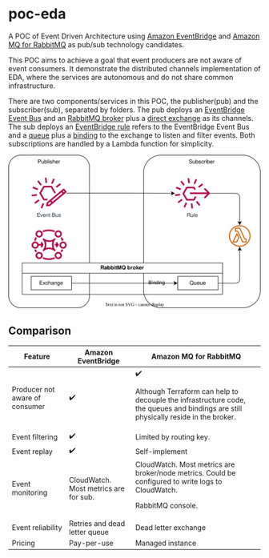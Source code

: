 # poc-eda

A POC of Event Driven Architecture using [Amazon EventBridge](https://docs.aws.amazon.com/eventbridge/latest/userguide/eb-what-is.html)
and [Amazon MQ for RabbitMQ](https://aws.amazon.com/amazon-mq/) as pub/sub technology candidates.

This POC aims to achieve a goal that event producers are not aware of event consumers. It demonstrate
the distributed channels implementation of EDA, where the services are autonomous and do not share
common infrastructure.

There are two components/services in this POC, the publisher(pub) and the subscriber(sub), separated
by folders. The pub deploys an [EventBridge Event Bus](https://docs.aws.amazon.com/eventbridge/latest/userguide/eb-event-bus.html)
and an [RabbitMQ broker](https://docs.aws.amazon.com/amazon-mq/latest/developer-guide/working-with-rabbitmq.html)
plus a [direct exchange](https://www.rabbitmq.com/tutorials/amqp-concepts#exchange-direct) as its channels.
The sub deploys an [EventBridge rule](https://docs.aws.amazon.com/eventbridge/latest/userguide/eb-rules.html)
refers to the EventBridge Event Bus and a [queue](https://www.rabbitmq.com/tutorials/amqp-concepts#queues)
plus a [binding](https://www.rabbitmq.com/tutorials/amqp-concepts#bindings) to the exchange to listen
and filter events. Both subscriptions are handled by a Lambda function for simplicity.

![Architecture](./docs/arch.svg)

## Comparison

| Feature | Amazon EventBridge | Amazon MQ for RabbitMQ |
| --- | --- | --- |
| Producer not aware of consumer | ✔️ | ✔️ <p> Although Terraform can help to decouple the infrastructure code, the queues and bindings are still physically reside in the broker. |
| Event filtering | ✔️ | Limited by routing key. |
| Event replay | ✔️ | Self-implement |
| Event monitoring | CloudWatch. Most metrics are for sub. | CloudWatch. Most metrics are broker/node metrics. Could be configured to write logs to CloudWatch. <p> RabbitMQ console. |
| Event reliability | Retries and dead letter queue | Dead letter exchange |
| Pricing | Pay-per-use | Managed instance |
